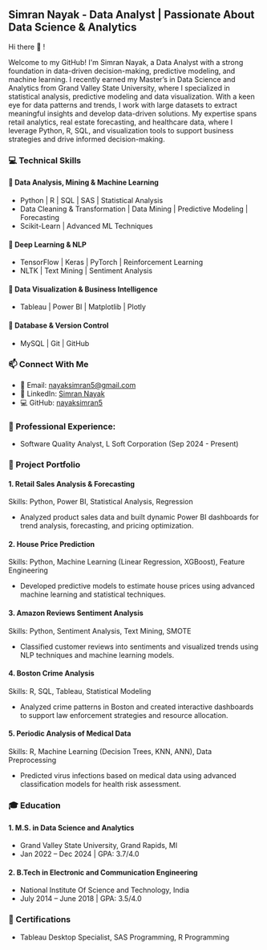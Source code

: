 ## Simran Nayak - Data Analyst | Passionate About Data Science & Analytics

<!--
**nayaksimran5/nayaksimran5** is a ✨ _special_ ✨ repository because its `README.md` (this file) appears on your GitHub profile.

Here are some ideas to get you started:

- 🔭 I’m currently working on ...
- 🌱 I’m currently learning ...
- 👯 I’m looking to collaborate on ...
- 🤔 I’m looking for help with ...
- 💬 Ask me about ...
- 📫 How to reach me: ...
- 😄 Pronouns: ...
- ⚡ Fun fact: ...
-->
Hi there 👋 !

Welcome to my GitHub! I'm Simran Nayak, a Data Analyst with a strong foundation in data-driven decision-making, predictive modeling, and machine learning. I recently earned my Master’s in Data Science and Analytics from Grand Valley State University, where I specialized in statistical analysis, predictive modeling and data visualization. With a keen eye for data patterns and trends, I work with large datasets to extract meaningful insights and develop data-driven solutions. My expertise spans retail analytics, real estate forecasting, and healthcare data, where I leverage Python, R, SQL, and visualization tools to support business strategies and drive informed decision-making.

### 💻 Technical Skills

#### 🔹 Data Analysis, Mining & Machine Learning
  - Python | R | SQL | SAS | Statistical Analysis
  - Data Cleaning & Transformation | Data Mining | Predictive Modeling | Forecasting 
  - Scikit-Learn | Advanced ML Techniques

#### 🔹 Deep Learning & NLP
  - TensorFlow | Keras | PyTorch | Reinforcement Learning
  - NLTK | Text Mining | Sentiment Analysis

#### 🔹 Data Visualization & Business Intelligence
  - Tableau | Power BI | Matplotlib | Plotly

#### 🔹 Database & Version Control
  - MySQL | Git | GitHub

### 📫 Connect With Me
  - 📧 Email: nayaksimran5@gmail.com
  - 🔗 LinkedIn: [Simran Nayak](https://www.linkedin.com/in/simran-nayak-51a190164/)
  - 💻 GitHub: [nayaksimran5](https://github.com/nayaksimran5?tab=repositories)

### 👩 Professional Experience:
- Software Quality Analyst, L Soft Corporation (Sep 2024 - Present)

### 🚀 Project Portfolio
#### 1. Retail Sales Analysis & Forecasting
Skills: Python, Power BI, Statistical Analysis, Regression
- Analyzed product sales data and built dynamic Power BI dashboards for trend analysis, forecasting, and pricing optimization.

#### 2. House Price Prediction
Skills: Python, Machine Learning (Linear Regression, XGBoost), Feature Engineering
- Developed predictive models to estimate house prices using advanced machine learning and statistical techniques.

#### 3. Amazon Reviews Sentiment Analysis
Skills: Python, Sentiment Analysis, Text Mining, SMOTE
- Classified customer reviews into sentiments and visualized trends using NLP techniques and machine learning models.

#### 4. Boston Crime Analysis
Skills: R, SQL, Tableau, Statistical Modeling
- Analyzed crime patterns in Boston and created interactive dashboards to support law enforcement strategies and resource allocation.

#### 5. Periodic Analysis of Medical Data
Skills: R, Machine Learning (Decision Trees, KNN, ANN), Data Preprocessing
- Predicted virus infections based on medical data using advanced classification models for health risk assessment.

### 🎓 Education
#### 1. M.S. in Data Science and Analytics
- Grand Valley State University, Grand Rapids, MI
- Jan 2022 – Dec 2024 | GPA: 3.7/4.0

#### 2. B.Tech in Electronic and Communication Engineering
- National Institute Of Science and Technology, India
- July 2014 – June 2018 | GPA: 3.5/4.0


### 📜 Certifications
- Tableau Desktop Specialist, SAS Programming, R Programming
